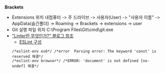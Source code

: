 **Brackets**
+ Extensions 위치
  내컴퓨터 -> 주 드라이브 -> 사용자(User) -> "사용자 이름" -> AppData(숨긴폴더) -> Roaming -> Brackets -> extensions -> user
+ Git 실행 파일 위치
  C:\Program Files\Git\cmd\git.exe
+ ["Linter란 무엇인가?" 블로그 참조](https://asfirstalways.tistory.com/276)<br>
  - [ESLint 구성](https://eslint.org/docs/user-guide/configuring)<br>
  ```
  /*eslint-env es6*/ /*error  Parsing error: The keyword 'const' is reserved 해결*/
  /*eslint-env browser*/ /*ERROR: 'document' is not defined [no-undef] 해결*/
  ```

